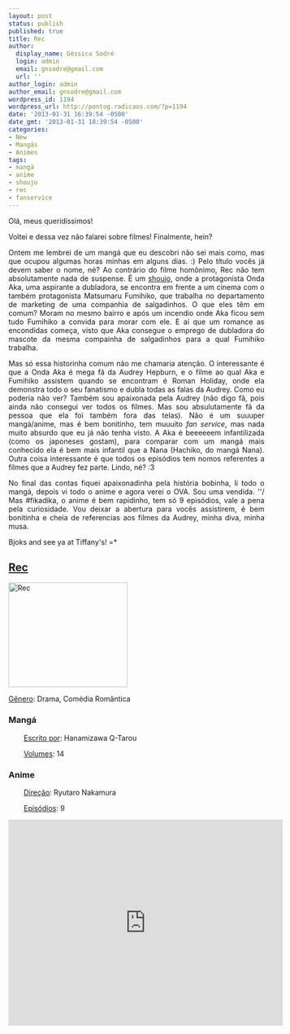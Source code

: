 ```yaml
---
layout: post
status: publish
published: true
title: Rec
author:
  display_name: Géssica Sodré
  login: admin
  email: gnsodre@gmail.com
  url: ''
author_login: admin
author_email: gnsodre@gmail.com
wordpress_id: 1194
wordpress_url: http://pontog.radicaos.com/?p=1194
date: '2013-01-31 16:39:54 -0500'
date_gmt: '2013-01-31 18:39:54 -0500'
categories:
- New
- Mangás
- Animes
tags:
- mangá
- anime
- shoujo
- rec
- fanservice
---
```

<p style="text-align: justify;">Olá, meus queridíssimos!</p>
<p style="text-align: justify;">Voltei e dessa vez não falarei sobre filmes! Finalmente, hein?</p>
<p style="text-align: justify;">Ontem me lembrei de um mangá que eu descobri não sei mais como, mas que ocupou algumas horas minhas em alguns dias. :) Pelo título vocês já devem saber o nome, né? Ao contrário do filme homônimo, Rec não tem absolutamente nada de suspense. É um <a title="Shoujo" href="http://pt.wikipedia.org/wiki/Sh%C5%8Djo" target="_blank">shoujo</a>, onde a protagonista Onda Aka, uma aspirante a dubladora, se encontra em frente a um cinema com o também protagonista Matsumaru Fumihiko, que trabalha no departamento de marketing de uma companhia de salgadinhos. O que eles têm em comum? Moram no mesmo bairro e após um incendio onde Aka ficou sem tudo Fumihiko a convida para morar com ele. E aí que um romance as encondidas começa, visto que Aka consegue o emprego de dubladora do mascote da mesma compainha de salgadinhos para a qual Fumihiko trabalha.</p>
<p style="text-align: justify;">Mas só essa historinha comum não me chamaria atenção. O interessante é que a Onda Aka é mega fã da Audrey Hepburn, e o filme ao qual Aka e Fumihiko assistem quando se encontram é Roman Holiday, onde ela demonstra todo o seu fanatismo e dubla todas as falas da Audrey. Como eu poderia não ver? Também sou apaixonada pela Audrey (não digo fã, pois ainda não consegui ver todos os filmes. Mas sou absulutamente fã da pessoa que ela foi também fora das telas). Não é um suuuper mangá/anime, mas é bem bonitinho, tem muuuito <em>fan service</em>, mas nada muito absurdo que eu já não tenha visto. A Aka é beeeeeem infantilizada (como os japoneses gostam), para comparar com um mangá mais conhecido ela é bem mais infantil que a Nana (Hachiko, do mangá Nana). Outra coisa interessante é que todos os episódios tem nomos referentes a filmes que a Audrey fez parte. Lindo, né? :3</p>
<p style="text-align: justify;">No final das contas fiquei apaixonadinha pela história bobinha, li todo o mangá, depois vi todo o anime e agora verei o OVA. Sou uma vendida. ''/ Mas #fikadika, o anime é bem rapidinho, tem só 9 episódios, vale a pena pela curiosidade. Vou deixar a abertura para vocês assistirem, é bem bonitinha e cheia de referencias aos filmes da Audrey, minha diva, minha musa.</p>
<p style="text-align: justify;">Bjoks and see ya at Tiffany's! =*</p>
<h2><span style="text-decoration: underline;">Rec</span></h2>
<p><a href="http://anime.3yen.com/wp-content/images/rec01.jpg"><img class="alignnone size-full wp-image-1197" alt="Rec" src="http://pontog.radicaos.com/wp-content/uploads/2013/01/rec01.jpg" width="234" height="206" /></a></p>
<p><span style="text-decoration: underline;">Gênero</span>: Drama, Comédia Romântica</p>
<h3>Mangá</h3>
<p style="padding-left: 30px;"><span style="text-decoration: underline;">Escrito por</span>: Hanamizawa Q-Tarou</p>
<p style="padding-left: 30px;"><span style="text-decoration: underline;">Volumes</span>: 14</p>
<h3>Anime</h3>
<p style="padding-left: 30px;"><span style="text-decoration: underline;">Direção</span>: Ryutaro Nakamura</p>
<p style="padding-left: 30px;"><span style="text-decoration: underline;">Episódios</span>: 9</p>
<p><iframe src="http://www.youtube.com/embed/EVvBa5ltLbo" height="405" width="540" allowfullscreen="" frameborder="0"></iframe></p>
